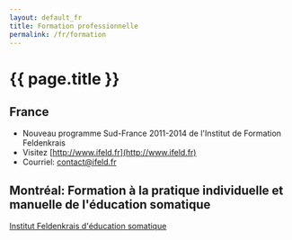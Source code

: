 ```yaml
---
layout: default_fr
title: Formation professionnelle
permalink: /fr/formation
---
```


# {{ page.title }}

## France

* Nouveau programme Sud-France 2011-2014 de l'Institut de Formation Feldenkrais
* Visitez [http://www.ifeld.fr](http://www.ifeld.fr)
* Courriel: [contact@ifeld.fr](mailto:contact@ifeld.fr)

## Montréal: Formation à la pratique individuelle et manuelle de l'éducation somatique

<a href="{{ site.baseurl }}/downloads/Ifes_annonce.pdf" class="pdf">Institut Feldenkrais d'éducation somatique</a>
